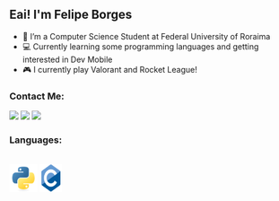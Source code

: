 ## Eai! I'm Felipe Borges

- 🔭 I’m a Computer Science Student at Federal University of Roraima
- 💻 Currently learning some programming languages and getting interested in Dev Mobile
- 🎮 I currently play Valorant and Rocket League!

### Contact Me:
<div> 
  <a href="https://instagram.com/eae_flipi" target="_blank"><img src="https://img.shields.io/badge/-Instagram-%23B92B27?style=for-the-badge&logo=instagram&logoColor=white" target="_blank"></a>
  <a href="https://twitter.com/f3ripe" target="_blank"><img src="https://img.shields.io/badge/Twitter-1DA1F2?style=for-the-badge&logo=twitter&logoColor=white" target="_blank"></a>
  <a href = "mailto:felipersousab@gmail.com"><img src="https://img.shields.io/badge/-Gmail-%23333?style=for-the-badge&logo=gmail&logoColor=white" target="_blank"></a>
<div> 

### Languages:
<div style="display: inline_block"><br>
  <img align="center" alt="Felipe-Python" height="50" width="50" src="https://raw.githubusercontent.com/devicons/devicon/master/icons/python/python-original.svg">
  <img align="center" alt="Felipe-C" height="50" width="40" src="https://raw.githubusercontent.com/devicons/devicon/master/icons/c/c-original.svg">
</div>
